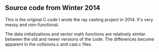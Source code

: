 ## Source code from Winter 2014

This is the original C code I wrote the ray casting project in 2014. It's very messy and non-functional. 

The data initializations and vector math functions are relatively similar between the old and newer versions of the code. The differences become apparent in the collisions.c and cast.c files. 
